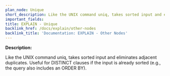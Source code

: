 ```yaml
---
plan_node: Unique
short_description: Like the UNIX command uniq, takes sorted input and eliminates adjacent duplicates. Useful for DISTINCT clauses if the input is already sorted (e.g., the query also includes an ORDER BY).
important_fields:
title: EXPLAIN - Unique
backlink_href: /docs/explain/other-nodes
backlink_title: 'Documentation: EXPLAIN - Other Nodes'
---
```


**Description:**

Like the UNIX command uniq, takes sorted input and eliminates adjacent duplicates. Useful for DISTINCT clauses if the input is already sorted (e.g., the query also includes an ORDER BY).